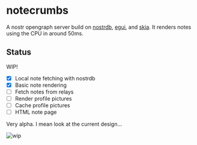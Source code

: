 
# notecrumbs

A nostr opengraph server build on [nostrdb][nostrdb], [egui][egui], and
[skia][egui-skia]. It renders notes using the CPU in around 50ms.

[nostrdb]: https://github.com/damus-io/nostrdb
[egui]: https://github.com/emilk/egui
[egui-skia]: https://github.com/lucasmerlin/egui_skia


## Status

WIP!

- [x] Local note fetching with nostrdb 
- [x] Basic note rendering
- [ ] Fetch notes from relays
- [ ] Render profile pictures
- [ ] Cache profile pictures
- [ ] HTML note page

Very alpha. I mean look at the current design...

![wip](https://cdn.jb55.com/s/nevent1qqstj0wgdgplzypp5fjlg5vdr9mcex5me7elhcvh2trk0836y69q9cgsn6gzr.png)

